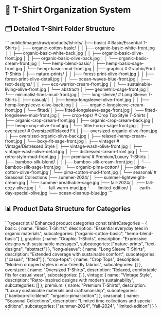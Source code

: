 # 👕 T-Shirt Organization System

## 🗂️ **Detailed T-Shirt Folder Structure**

\`\`\`
public/images/raw/products/tshirts/
├── basic/                          # Basic/Essential T-Shirts
│   ├── organic-cotton-basic/
│   │   ├── organic-basic-white-front.jpg
│   │   ├── organic-basic-white-back.jpg
│   │   ├── organic-basic-olive-front.jpg
│   │   ├── organic-basic-olive-back.jpg
│   │   └── organic-basic-cream-front.jpg
│   └── hemp-blend-basic/
│       ├── hemp-basic-sage-front.jpg
│       └── hemp-basic-mud-front.jpg
│
├── graphic/                        # Graphic/Print T-Shirts
│   ├── nature-prints/
│   │   ├── forest-print-olive-front.jpg
│   │   ├── forest-print-olive-detail.jpg
│   │   └── ocean-waves-blue-front.jpg
│   ├── text-designs/
│   │   ├── eco-warrior-cream-front.jpg
│   │   └── sustainable-living-olive-front.jpg
│   └── abstract/
│       ├── geometric-sage-front.jpg
│       └── minimalist-lines-mud-front.jpg
│
├── long-sleeve/                    # Long Sleeve T-Shirts
│   ├── casual/
│   │   ├── hemp-longsleeve-olive-front.jpg
│   │   ├── hemp-longsleeve-olive-back.jpg
│   │   └── organic-longsleeve-cream-front.jpg
│   └── fitted/
│       ├── fitted-longsleeve-sage-front.jpg
│       └── fitted-longsleeve-mud-front.jpg
│
├── crop-tops/                      # Crop Top Style T-Shirts
│   ├── organic-crop-cream-front.jpg
│   ├── organic-crop-cream-back.jpg
│   ├── hemp-crop-olive-front.jpg
│   └── fitted-crop-sage-front.jpg
│
├── oversized/                      # Oversized/Relaxed Fit
│   ├── oversized-organic-olive-front.jpg
│   ├── oversized-organic-olive-back.jpg
│   ├── relaxed-hemp-cream-front.jpg
│   └── boxy-fit-sage-front.jpg
│
├── vintage/                        # Vintage/Distressed Style
│   ├── vintage-wash-olive-front.jpg
│   ├── vintage-wash-olive-detail.jpg
│   ├── distressed-cream-front.jpg
│   └── retro-style-mud-front.jpg
│
├── premium/                        # Premium/Luxury T-Shirts
│   ├── bamboo-silk-blend/
│   │   ├── bamboo-silk-cream-front.jpg
│   │   └── bamboo-silk-sage-front.jpg
│   └── organic-pima-cotton/
│       ├── pima-cotton-olive-front.jpg
│       └── pima-cotton-mud-front.jpg
│
└── seasonal/                       # Seasonal Collections
    ├── summer-2024/
    │   ├── summer-lightweight-cream.jpg
    │   └── summer-breathable-sage.jpg
    ├── fall-2024/
    │   ├── fall-cozy-olive.jpg
    │   └── fall-warm-mud.jpg
    └── limited-edition/
        ├── earth-day-special-olive.jpg
        └── ocean-cleanup-blue.jpg
\`\`\`

## 📊 **Product Data Structure for Categories**

\`\`\`typescript
// Enhanced product categories
const tshirtCategories = {
  basic: {
    name: "Basic T-Shirts",
    description: "Essential everyday tees in organic materials",
    subcategories: ["organic-cotton-basic", "hemp-blend-basic"]
  },
  graphic: {
    name: "Graphic T-Shirts", 
    description: "Expressive designs with sustainable messages",
    subcategories: ["nature-prints", "text-designs", "abstract"]
  },
  "long-sleeve": {
    name: "Long Sleeve T-Shirts",
    description: "Extended coverage with sustainable comfort",
    subcategories: ["casual", "fitted"]
  },
  "crop-tops": {
    name: "Crop Tops",
    description: "Modern cropped styles in eco-friendly fabrics",
    subcategories: []
  },
  oversized: {
    name: "Oversized T-Shirts",
    description: "Relaxed, comfortable fits for casual wear",
    subcategories: []
  },
  vintage: {
    name: "Vintage Style",
    description: "Retro-inspired designs with modern sustainability",
    subcategories: []
  },
  premium: {
    name: "Premium T-Shirts",
    description: "Luxury sustainable materials and craftsmanship",
    subcategories: ["bamboo-silk-blend", "organic-pima-cotton"]
  },
  seasonal: {
    name: "Seasonal Collections",
    description: "Limited time collections and special editions",
    subcategories: ["summer-2024", "fall-2024", "limited-edition"]
  }
}
\`\`\`
